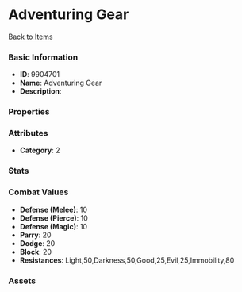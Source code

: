 # Adventuring Gear



[Back to Items](../items.md)

### Basic Information

- **ID**: 9904701
- **Name**: Adventuring Gear
- **Description**: 

### Properties


### Attributes

- **Category**: 2

### Stats


### Combat Values

- **Defense (Melee)**: 10
- **Defense (Pierce)**: 10
- **Defense (Magic)**: 10
- **Parry**: 20
- **Dodge**: 20
- **Block**: 20
- **Resistances**: Light,50,Darkness,50,Good,25,Evil,25,Immobility,80

### Assets


